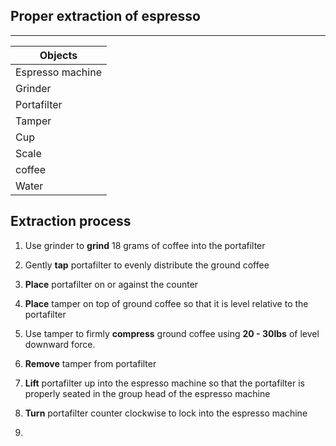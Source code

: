 ## Proper extraction of espresso
---
| Objects | 
| ----------- |
|Espresso machine|
|Grinder|
|Portafilter|
|Tamper|
|Cup|
|Scale|
|coffee|
|Water|

## Extraction process 

1. Use grinder to **grind** 18 grams of coffee into the portafilter

2. Gently **tap** portafilter to evenly distribute the ground coffee

3. **Place** portafilter on or against the counter

4. **Place** tamper on top of ground coffee so that it is level relative to the portafilter

5. Use tamper to firmly **compress** ground coffee using **20 - 30lbs** of level downward force.

6. **Remove** tamper from portafilter

7. **Lift** portafilter up into the espresso machine so that the portafilter is properly seated in the group head of the espresso machine

8. **Turn** portafilter counter clockwise to lock into the espresso machine

9. 


